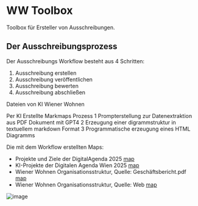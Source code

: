 # WW Toolbox

Toolbox für Ersteller von Ausschreibungen.


## Der Ausschreibungsprozess
Der Ausschreibungs Workflow besteht aus 4 Schritten:
1. Ausschreibung erstellen
2. Ausschreibung veröffentlichen
3. Ausschreibung bewerten
4. Ausschreibung abschließen




Dateien von KI Wiener Wohnen

Per KI Erstellte Markmaps
Prozess
1 Prompterstellung zur Datenextraktion aus PDF Dokument mit GPT4
2 Erzeugung einer digrammstruktur in textuellem markdown Format
3 Programmatische erzeugung eines HTML Diagramms

Die mit dem Workflow erstellten Maps:
* Projekte und Ziele der DigitalAgenda 2025 [map](https://devskale.github.io/skale_ww/digital_agenda2025.html)  
* KI-Projekte der Digitalen Agenda Wien 2025 [map](https://devskale.github.io/skale_ww/markmap%20KIWien.html)  
* Wiener Wohnen Organisationsstruktur, Quelle: Geschäftsbericht.pdf [map](https://devskale.github.io/skale_ww/ww_geschäftsbericht.html)  
* Wiener Wohnen Organisationsstruktur, Quelle: Web [map](https://devskale.github.io/skale_ww/ww_markmap.html)  

![image](https://github.com/user-attachments/assets/1216e888-d192-41f3-a5f6-0f48c0d608f7)
